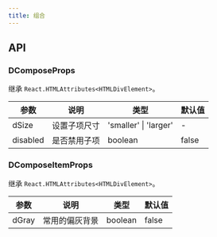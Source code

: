 ```yaml
---
title: 组合
---
```


## API

### DComposeProps

继承 `React.HTMLAttributes<HTMLDivElement>`。

<!-- prettier-ignore-start -->
| 参数 | 说明 | 类型 | 默认值 | 
| --- | --- | --- | --- | 
| dSize | 设置子项尺寸 | 'smaller' \| 'larger' | - |
| disabled | 是否禁用子项 | boolean | false |
<!-- prettier-ignore-end -->

### DComposeItemProps

继承 `React.HTMLAttributes<HTMLDivElement>`。

<!-- prettier-ignore-start -->
| 参数 | 说明 | 类型 | 默认值 | 
| --- | --- | --- | --- | 
| dGray | 常用的偏灰背景 | boolean | false |
<!-- prettier-ignore-end -->
